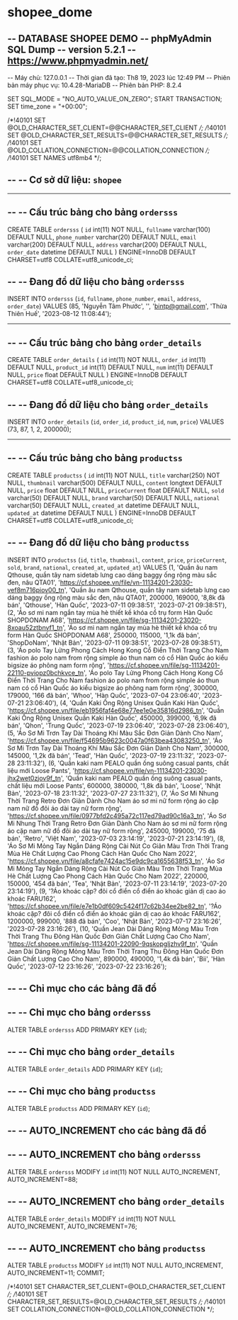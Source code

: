 # shopee_dome
-- DATABASE SHOPEE DEMO
-- phpMyAdmin SQL Dump
-- version 5.2.1
-- https://www.phpmyadmin.net/
--
-- Máy chủ: 127.0.0.1
-- Thời gian đã tạo: Th8 19, 2023 lúc 12:49 PM
-- Phiên bản máy phục vụ: 10.4.28-MariaDB
-- Phiên bản PHP: 8.2.4

SET SQL_MODE = "NO_AUTO_VALUE_ON_ZERO";
START TRANSACTION;
SET time_zone = "+00:00";


/*!40101 SET @OLD_CHARACTER_SET_CLIENT=@@CHARACTER_SET_CLIENT */;
/*!40101 SET @OLD_CHARACTER_SET_RESULTS=@@CHARACTER_SET_RESULTS */;
/*!40101 SET @OLD_COLLATION_CONNECTION=@@COLLATION_CONNECTION */;
/*!40101 SET NAMES utf8mb4 */;

--
-- Cơ sở dữ liệu: `shopee`
--

-- --------------------------------------------------------

--
-- Cấu trúc bảng cho bảng `ordersss`
--

CREATE TABLE `ordersss` (
  `id` int(11) NOT NULL,
  `fullname` varchar(100) DEFAULT NULL,
  `phone_number` varchar(20) DEFAULT NULL,
  `email` varchar(200) DEFAULT NULL,
  `address` varchar(200) DEFAULT NULL,
  `order_date` datetime DEFAULT NULL
) ENGINE=InnoDB DEFAULT CHARSET=utf8 COLLATE=utf8_unicode_ci;

--
-- Đang đổ dữ liệu cho bảng `ordersss`
--

INSERT INTO `ordersss` (`id`, `fullname`, `phone_number`, `email`, `address`, `order_date`) VALUES
(85, 'Nguyễn Tâm Phước', '', 'bintp@gmail.com', 'Thừa Thiên Huế', '2023-08-12 11:08:44');

-- --------------------------------------------------------

--
-- Cấu trúc bảng cho bảng `order_details`
--

CREATE TABLE `order_details` (
  `id` int(11) NOT NULL,
  `order_id` int(11) DEFAULT NULL,
  `product_id` int(11) DEFAULT NULL,
  `num` int(11) DEFAULT NULL,
  `price` float DEFAULT NULL
) ENGINE=InnoDB DEFAULT CHARSET=utf8 COLLATE=utf8_unicode_ci;

--
-- Đang đổ dữ liệu cho bảng `order_details`
--

INSERT INTO `order_details` (`id`, `order_id`, `product_id`, `num`, `price`) VALUES
(73, 87, 1, 2, 200000);

-- --------------------------------------------------------

--
-- Cấu trúc bảng cho bảng `productss`
--

CREATE TABLE `productss` (
  `id` int(11) NOT NULL,
  `title` varchar(250) NOT NULL,
  `thumbnail` varchar(500) DEFAULT NULL,
  `content` longtext DEFAULT NULL,
  `price` float DEFAULT NULL,
  `priceCurrent` float DEFAULT NULL,
  `sold` varchar(50) DEFAULT NULL,
  `brand` varchar(50) DEFAULT NULL,
  `national` varchar(50) DEFAULT NULL,
  `created_at` datetime DEFAULT NULL,
  `updated_at` datetime DEFAULT NULL
) ENGINE=InnoDB DEFAULT CHARSET=utf8 COLLATE=utf8_unicode_ci;

--
-- Đang đổ dữ liệu cho bảng `productss`
--

INSERT INTO `productss` (`id`, `title`, `thumbnail`, `content`, `price`, `priceCurrent`, `sold`, `brand`, `national`, `created_at`, `updated_at`) VALUES
(1, 'Quần âu nam Qthouse, quần tây nam sidetab lưng cao dáng baggy ống rộng màu sắc đen, nâu QTA01', 'https://cf.shopee.vn/file/vn-11134201-23030-vef8m716piov00_tn', 'Quần âu nam Qthouse, quần tây nam sidetab lưng cao dáng baggy ống rộng màu sắc đen, nâu QTA01', 200000, 169000, '8,8k đã bán', 'Qthouse', 'Hàn Quốc', '2023-07-11 09:38:51', '2023-07-21 09:38:51'),
(2, 'Áo sơ mi nam ngắn tay mùa hè thiết kề khóa cổ trụ form Hàn Quốc SHOPDONAM A68', 'https://cf.shopee.vn/file/sg-11134201-23020-8xoau52ztbnvf1_tn', 'Áo sơ mi nam ngắn tay mùa hè thiết kề khóa cổ trụ form Hàn Quốc SHOPDONAM A68', 250000, 115000, '1,1k đã bán', 'ShopDoNam', 'Nhật Bản', '2023-07-11 09:38:51', '2023-07-28 09:38:51'),
(3, 'Áo polo Tay Lửng Phong Cách Hong Kong Cổ Điển Thời Trang Cho Nam fashion áo polo nam from rộng simple áo thun nam có cổ  Hàn Quốc áo kiểu bigsize áo phông nam form rộng', 'https://cf.shopee.vn/file/sg-11134201-22110-pviopz0bchkvce_tn', 'Áo polo Tay Lửng Phong Cách Hong Kong Cổ Điển Thời Trang Cho Nam fashion áo polo nam from rộng simple áo thun nam có cổ  Hàn Quốc áo kiểu bigsize áo phông nam form rộng', 300000, 179000, '166 đã bán', 'Whoo', 'Hàn Quốc', '2023-07-04 23:06:40', '2023-07-21 23:06:40'),
(4, 'Quần Kaki Ống Rộng Unisex Quần Kaki Hàn Quốc', 'https://cf.shopee.vn/file/eb1956faf4e68e77ee1e0e35816d2986_tn', 'Quần Kaki Ống Rộng Unisex Quần Kaki Hàn Quốc', 450000, 399000, '6,9k đã bán', 'Qhon', 'Trung Quốc', '2023-07-19 23:06:40', '2023-07-28 23:06:40'),
(5, 'Áo Sơ Mi Trơn Tay Dài Thoáng Khí Màu Sắc Đơn Giản Dành Cho Nam', 'https://cf.shopee.vn/file/f54695b9623c0047a0f63bea43083250_tn', 'Áo Sơ Mi Trơn Tay Dài Thoáng Khí Màu Sắc Đơn Giản Dành Cho Nam', 300000, 145000, '1,2k đã bán', 'Tead', 'Hàn Quốc', '2023-07-19 23:11:32', '2023-07-28 23:11:32'),
(6, 'Quần kaki nam PEALO quần ống suông casual pants, chất liệu mới Loose Pants', 'https://cf.shopee.vn/file/vn-11134201-23030-jhx2wet0zjov9f_tn', 'Quần kaki nam PEALO quần ống suông casual pants, chất liệu mới Loose Pants', 600000, 380000, '1,8k đã bán', 'Loose', 'Nhật Bản', '2023-07-18 23:11:32', '2023-07-27 23:11:32'),
(7, 'Áo Sơ Mi Nhung Thời Trang Retro Đơn Giản Dành Cho Nam áo sơ mi nữ form rộng áo cặp nam nữ đồ đôi áo dài tay nữ form rộng', 'https://cf.shopee.vn/file/0977bfd2c495a72c117ed79ad90c16a3_tn', 'Áo Sơ Mi Nhung Thời Trang Retro Đơn Giản Dành Cho Nam áo sơ mi nữ form rộng áo cặp nam nữ đồ đôi áo dài tay nữ form rộng', 245000, 199000, '75 đã bán', 'Retro', 'Việt Nam', '2023-07-03 23:14:19', '2023-07-21 23:14:19'),
(8, 'Áo Sơ Mi Mỏng Tay Ngắn Dáng Rộng Cài Nút Co Giãn Màu Trơn Thời Trang Mùa Hè Chất Lượng Cao Phong Cách Hàn Quốc Cho Nam 2022', 'https://cf.shopee.vn/file/a8cfafe7424ac15e9dc9ca1655638f53_tn', 'Áo Sơ Mi Mỏng Tay Ngắn Dáng Rộng Cài Nút Co Giãn Màu Trơn Thời Trang Mùa Hè Chất Lượng Cao Phong Cách Hàn Quốc Cho Nam 2022', 220000, 150000, '454 đã bán', 'Tea', 'Nhật Bản', '2023-07-11 23:14:19', '2023-07-20 23:14:19'),
(9, '?Áo khoác cặp? đôi cổ điển cổ điển áo khoác giản dị cao áo khoác FARU162', 'https://cf.shopee.vn/file/e7e1b0df609c5424f17c62b34ee2be82_tn', '?Áo khoác cặp? đôi cổ điển cổ điển áo khoác giản dị cao áo khoác FARU162', 1200000, 999000, '888 đã bán', 'Coo', 'Nhật Bản', '2023-07-17 23:16:26', '2023-07-28 23:16:26'),
(10, 'Quần Jean Dài Dáng Rộng Mỏng Màu Trơn Thời Trang Thu Đông Hàn Quốc Đơn Giản Chất Lượng Cao Cho Nam', 'https://cf.shopee.vn/file/sg-11134201-22090-9qskopgljzhv9f_tn', 'Quần Jean Dài Dáng Rộng Mỏng Màu Trơn Thời Trang Thu Đông Hàn Quốc Đơn Giản Chất Lượng Cao Cho Nam', 890000, 490000, '1,4k đã bán', 'Bii', 'Hàn Quốc', '2023-07-12 23:16:26', '2023-07-22 23:16:26');

--
-- Chỉ mục cho các bảng đã đổ
--

--
-- Chỉ mục cho bảng `ordersss`
--
ALTER TABLE `ordersss`
  ADD PRIMARY KEY (`id`);

--
-- Chỉ mục cho bảng `order_details`
--
ALTER TABLE `order_details`
  ADD PRIMARY KEY (`id`);

--
-- Chỉ mục cho bảng `productss`
--
ALTER TABLE `productss`
  ADD PRIMARY KEY (`id`);

--
-- AUTO_INCREMENT cho các bảng đã đổ
--

--
-- AUTO_INCREMENT cho bảng `ordersss`
--
ALTER TABLE `ordersss`
  MODIFY `id` int(11) NOT NULL AUTO_INCREMENT, AUTO_INCREMENT=88;

--
-- AUTO_INCREMENT cho bảng `order_details`
--
ALTER TABLE `order_details`
  MODIFY `id` int(11) NOT NULL AUTO_INCREMENT, AUTO_INCREMENT=76;

--
-- AUTO_INCREMENT cho bảng `productss`
--
ALTER TABLE `productss`
  MODIFY `id` int(11) NOT NULL AUTO_INCREMENT, AUTO_INCREMENT=11;
COMMIT;

/*!40101 SET CHARACTER_SET_CLIENT=@OLD_CHARACTER_SET_CLIENT */;
/*!40101 SET CHARACTER_SET_RESULTS=@OLD_CHARACTER_SET_RESULTS */;
/*!40101 SET COLLATION_CONNECTION=@OLD_COLLATION_CONNECTION */;

